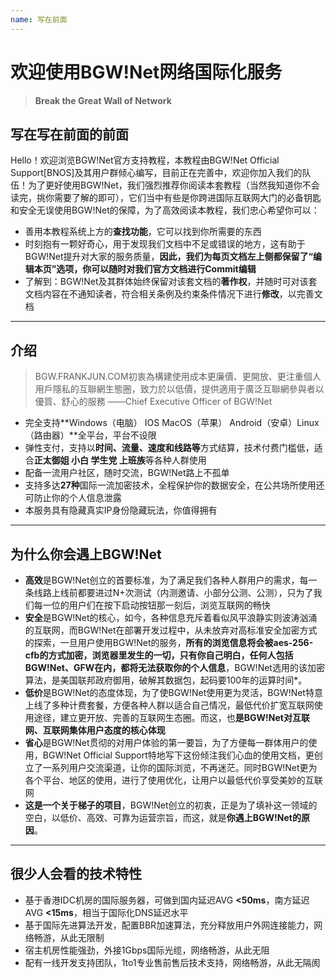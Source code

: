 ```yaml
---
name: 写在前面
---
```


# 欢迎使用BGW!Net网络国际化服务
> **Break the Great Wall of Network**

## 写在写在前面的前面
Hello！欢迎浏览BGW!Net官方支持教程，本教程由BGW!Net Official Support[BNOS]及其用户群倾心编写，目前正在完善中，欢迎你加入我们的队伍！为了更好使用BGW!Net，我们强烈推荐你阅读本套教程（当然我知道你不会读完，挑你需要了解的即可），它们当中有些是你跨进国际互联网大门的必备钥匙和安全无误使用BGW!Net的保障，为了高效阅读本教程，我们忠心希望你可以：

 - 善用本教程系统上方的**查找功能**，它可以找到你所需要的东西
 - 时刻抱有一颗好奇心，用于发现我们文档中不足或错误的地方，这有助于BGW!Net提升对大家的服务质量，**因此，我们为每页文档左上侧都保留了“编辑本页”选项，你可以随时对我们官方文档进行Commit编辑**
 - 了解到：BGW!Net及其群体始终保留对该套文档的**著作权**，并随时可对该套文档内容在不通知读者，符合相关条例及约束条件情况下进行**修改**，以完善文档


----------


## 介绍

> BGW.FRANKJUN.COM初衷為構建使用成本更廉價、更開放、更注重個人用戶隱私的互聯網生態圈，致力於以低價，提供適用于廣泛互聯網參與者以優質、舒心的服務
——Chief Executive Officer of BGW!Net

 - 完全支持**Windows（电脑） IOS MacOS（苹果） Android（安卓）Linux（路由器）**全平台，平台不设限
 - 弹性支付，支持以**时间、流量、速度和线路等**方式结算，技术付费门槛低，适合**正太御姐 小白 学生党 上班族**等各种人群使用
 - 配备一流用户社区，随时交流，BGW!Net路上不孤单
 - 支持多达**27种**国际一流加密技术，全程保护你的数据安全，在公共场所使用还可防止你的个人信息泄露
 - 本服务具有隐藏真实IP身份隐藏玩法，你值得拥有


----------


 
## 为什么你会遇上BGW!Net 
 - **高效**是BGW!Net创立的首要标准，为了满足我们各种人群用户的需求，每一条线路上线前都要进过N+次测试（内测邀请、小部分公测、公测），只为了我们每一位的用户们在按下启动按钮那一刻后，浏览互联网的畅快
 - **安全**是BGW!Net的核心，如今，各种信息充斥着看似风平浪静实则波涛汹涌的互联网，而BGW!Net在部署开发过程中，从未放弃对高标准安全加密方式的探索，一旦用户使用BGW!Net的服务，**所有的浏览信息将会被aes-256-cfb的方式加密，浏览器里发生的一切，只有你自己明白，任何人包括BGW!Net、GFW在内，都将无法获取你的个人信息**，BGW!Net选用的该加密算法，是美国联邦政府御用，破解其数据包，起码要100年的运算时间*。
 - **低价**是BGW!Net的态度体现，为了使BGW!Net使用更为灵活，BGW!Net特意上线了多种计费套餐，方便各种人群以适合自己情况，最低代价扩宽互联网使用途径，建立更开放、完善的互联网生态圈。而这，也**是BGW!Net对互联网、互联网集体用户态度的核心体现**
 - **省心**是BGW!Net贯彻的对用户体验的第一要旨，为了方便每一群体用户的使用，BGW!Net Official Support特地写下这份倾注我们心血的使用文档，更创立了一系列用户交流渠道，让你的国际浏览，不再迷茫。同时BGW!Net更为各个平台、地区的使用，进行了使用优化，让用户以最低代价享受美妙的互联网
 - **这是一个关于梯子的项目**，BGW!Net创立的初衷，正是为了填补这一领域的空白，以低价、高效、可靠为运营宗旨，而这，就是**你遇上BGW!Net的原因**。

----------


## 很少人会看的技术特性
- 基于香港IDC机房的国际服务器，可做到国内延迟AVG **<50ms**，南方延迟AVG **<15ms**，相当于国际化DNS延迟水平
- 基于国际先进算法开发，配置BBR加速算法，充分释放用户外网连接能力，网络畅游，从此无限制
- 宿主机房性能强劲，外接1Gbps国际光缆，网络畅游，从此无阻
- 配有一线开发支持团队，1to1专业售前售后技术支持，网络畅游，从此无隔阂
